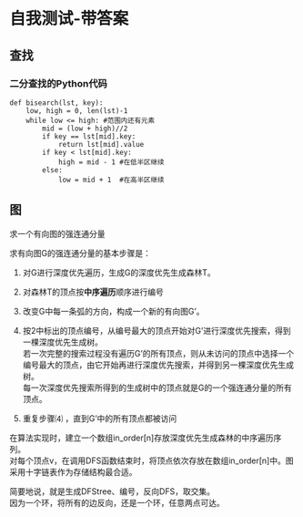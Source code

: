 # 自我测试-带答案

## 查找

### 二分查找的Python代码

    def bisearch(lst, key):
        low, high = 0, len(lst)-1
        while low <= high: #范围内还有元素
            mid = (low + high)//2
            if key == lst[mid].key:
                return lst[mid].value
            if key < lst[mid].key:
                high = mid - 1 #在低半区继续
            else:
                low = mid + 1  #在高半区继续

## 图

求一个有向图的强连通分量

求有向图G的强连通分量的基本步骤是：

1. 对G进行深度优先遍历，生成G的深度优先生成森林T。

2. 对森林T的顶点按**中序遍历**顺序进行编号

3. 改变G中每一条弧的方向，构成一个新的有向图G’。

4. 按2中标出的顶点编号，从编号最大的顶点开始对G’进行深度优先搜索，得到一棵深度优先生成树。  
若一次完整的搜索过程没有遍历G’的所有顶点，则从未访问的顶点中选择一个编号最大的顶点，由它开始再进行深度优先搜索，并得到另一棵深度优先生成树。  
每一次深度优先搜索所得到的生成树中的顶点就是G的一个强连通分量的所有顶点。

5. 重复步骤⑷ ，直到G’中的所有顶点都被访问

在算法实现时，建立一个数组in_order[n]存放深度优先生成森林的中序遍历序列。  
对每个顶点v，在调用DFS函数结束时，将顶点依次存放在数组in_order[n]中。图采用十字链表作为存储结构最合适。

简要地说，就是生成DFStree、编号，反向DFS，取交集。  
因为一个环，将所有的边反向，还是一个环，任意两点可达。